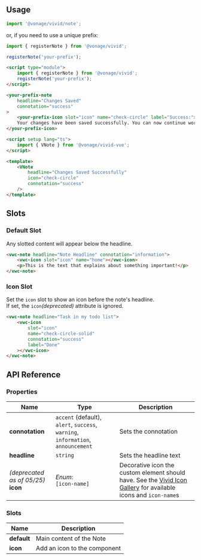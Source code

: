 ## Usage

<vwc-tabs gutters="none">
<vwc-tab label="Web component"></vwc-tab>
<vwc-tab-panel>

```js
import '@vonage/vivid/note';
```

or, if you need to use a unique prefix:

```js
import { registerNote } from '@vonage/vivid';

registerNote('your-prefix');
```

```html preview
<script type="module">
	import { registerNote } from '@vonage/vivid';
	registerNote('your-prefix');
</script>

<your-prefix-note
	headline="Changes Saved"
	connotation="success"
>
	<your-prefix-icon slot="icon" name="check-circle" label="Success:"></your-prefix-icon>
	Your changes have been saved successfully. You can now continue working.
</your-prefix-icon>
```

</vwc-tab-panel>
<vwc-tab label="Vue"></vwc-tab>
<vwc-tab-panel>

```html
<script setup lang="ts">
	import { VNote } from '@vonage/vivid-vue';
</script>

<template>
	<VNote
		headline="Changes Saved Successfully"
		icon="check-circle"
		connotation="success"
	/>
</template>
```

</vwc-tab-panel>
</vwc-tabs>

## Slots

### Default Slot

Any slotted content will appear below the headline.

```html preview
<vwc-note headline="Note Headline" connotation="information">
	<vwc-icon slot="icon" name="home"></vwc-icon>
	<p>This is the text that explains about something important!</p>
</vwc-note>
```

### Icon Slot

Set the `icon` slot to show an icon before the note's headline.\
If set, the `icon`_(deprecated)_ attribute is ignored.

```html preview
<vwc-note headline="Task in my todo list">
	<vwc-icon
		slot="icon"
		name="check-circle-solid"
		connotation="success"
		label="Done"
	></vwc-icon>
</vwc-note>
```

## API Reference

### Properties

<div class="table-wrapper">

| Name                                   | Type                                                                             | Description                                                                                                                              |
| -------------------------------------- | -------------------------------------------------------------------------------- | ---------------------------------------------------------------------------------------------------------------------------------------- |
| **connotation**                        | `accent` (default), `alert`, `success`, `warning`, `information`, `announcement` | Sets the connotation                                                                                                                     |
| **headline**                           | `string`                                                                         | Sets the headline text                                                                                                                   |
| _(deprecated as of 05/25)_<br>**icon** | _Enum_:<br/>`[icon-name]`                                                        | Decorative icon the custom element should have. See the [Vivid Icon Gallery](/icons/icons-gallery/) for available icons and `icon-name`s |

</div>

### Slots

<div class="table-wrapper">

| Name        | Description                  |
| ----------- | ---------------------------- |
| **default** | Main content of the Note     |
| **icon**    | Add an icon to the component |

</div>
